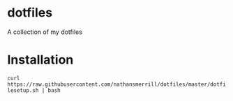 # dotfiles
A collection of my dotfiles

# Installation
`curl https://raw.githubusercontent.com/nathansmerrill/dotfiles/master/dotfilesetup.sh | bash`
